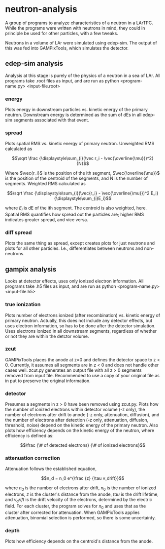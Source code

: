 # neutron-analysis
A group of programs to analyze characteristics of a neutron in a LArTPC. While the programs were written with neutrons in mind, they could in principle be used for other particles, with a few tweaks. 

Neutrons in a volume of LAr were simulated using edep-sim. The output of this was fed into GAMPixTools, which simulates the detector. 


## edep-sim analysis
Analysis at this stage is purely of the physics of a neutron in a sea of LAr. All programs take .root files as input, and are run as python <program-name.py> <input-file.root>

### energy 
Plots energy in downstream particles vs. kinetic energy of the primary neutron. Downstream energy is determined as the sum of dEs in all edep-sim segments associated with that event. 

### spread
Plots spatial RMS vs. kinetic energy of primary neutron.  Unweighted RMS calculated as
```math
\sqrt \frac {\displaystyle\sum_{i}(\vec r_i - \vec{\overline{\mu}})^2} {N}
```
Where $\vec{r_i}$ is the position of the ith segment, $\vec{\overline{\mu}}$ is the position of the centroid of the segments, and N is the number of segments. Weighted RMS calculated as
```math
\sqrt \frac {\displaystyle\sum_{i}(\vec{r_i} - \vec{\overline{\mu}})^2 E_i} {\displaystyle\sum_{i}E_i}
```
where $E_i$ is dE of the ith segment. The centroid is also weighted, here. 
Spatial RMS quantifies how spread out the particles are; higher RMS indicates greater spread, and vice versa. 

### diff spread
Plots the same thing as spread, except creates plots for just neutrons and plots for all other particles. I.e., differentiates between neutrons and non-neutrons. 


## gampix analysis
Looks at detector effects, uses only ionized electron information. All programs take .h5 files as input, and are run as python <program-name.py> <input-file.h5>

### true ionization
Plots number of electrons ionized (after recombination) vs. kinetic energy of primary neutron. Actually, this does not include any detector effects, but uses electron information, so has to be done after the detector simulation. Uses electrons ionized in all downstream segments, regardless of whether or not they are within the detctor volume. 

### zcut
GAMPixTools places the anode at z=0 and defines the detector space to z < 0. Currently, it assumes all segments are in z < 0 and does not handle other cases well. zcut.py generates an output file with all z > 0 segments removed from input file. Recommended to use a copy of your original file as in put to preserve the original information. 

### detector 
Presumes a segments in z > 0 have been removed using zcut.py. Plots how the number of ionized electrons within detector volume (-z only), the number of electrons after drift to anode (-z only, attenuation, diffusion), and the number of electrons after detection (-z only, attenuation, diffusion, threshold, noise) depend on the kinetic energy of the primary neutron. Also plots how efficiency depends on the kinetic energy of the neutron, where efficiency is defined as:
```math
\frac {\# of detected electrons} {\# of ionized electrons}
```

### attenuation correction
Attenuation follows the established equation,
```math
n_d = n_0 e^{\frac {z} {\tau v_drift}}
```
where $n_d$ is the number of electrons after drift, $n_0$ is the number of ionized electrons, $z$ is the cluster's distance from the anode, $tau$ is the drift lifetime, and $v_drift$ is the drift velocity of the electrons, determined by the electric field. For each cluster, the program solves for $n_0$ and uses that as the cluster after corrected for attenuation. When GAMPixTools applies attenuation, binomial selection is performed, so there is some uncertainty. 

### depth
Plots how efficiency depends on the centroid's distance from the anode. 


